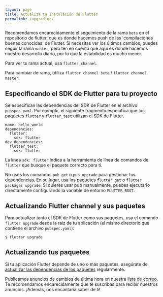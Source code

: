 ```yaml
---
layout: page
title: Actualiza tu instalación de Flutter
permalink: /upgrading/
---
```


Recomendamos encarecidamente el seguimiento de la rama `beta` en el repositorio de flutter, que es donde hacemos push de las 'compilaciones buenas conocidas' de Flutter. Si necesitas ver los últimos cambios, puedes seguir la rama `master`, pero ten en cuenta que aquí es donde hacemos nuestro desarrollo diario, por lo que la estabilidad es mucho menor.

Para ver tu rama actual, usa `flutter channel`.

Para cambiar de rama, utiliza `flutter channel beta` / `flutter channel master`.

## Especificando el SDK de Flutter para tu proyecto

Se especifican las dependencias del SDK de Flutter en el archivo `pubspec.yaml`. Por ejemplo, el siguiente fragmento especifica que los paquetes `flutter` y `flutter_test` utilizan el SDK de Flutter.

```
name: hello_world
dependencies:
  flutter:
    sdk: flutter
dev_dependencies:
  flutter_test:
    sdk: flutter
```

La línea `sdk: flutter` indica a la herramienta de línea de comandos de `flutter` que busque el paquete correcto para ti.

No uses los comandos `pub get` o `pub upgrade` para gestionar tus dependencias. En su lugar, usa los paquetes `flutter get` o `flutter packages upgrade`. Si quieres usar pub manualmente, puedes ejecutarlo directamente configurando la variable de entorno 
`FLUTTER_ROOT`.

## Actualizando Flutter channel y sus paquetes

Para actualizar tanto el SDK de Flutter como sus paquetes, usa el comando `flutter upgrade` desde la raíz de tu aplicación (el mismo directorio que contiene el archivo `pubspec.yaml`):

```
$ flutter upgrade
```

## Actualizando tus paquetes

Si tu aplicación Flutter depende de uno o más paquetes, asegúrate de [actualizar las dependencias de los paquetes](/using-packages/#actualizando-las-dependencias-de-paquetes) regularmente.

Publicamos anuncios de cambios de última hora en nuestra 
[lista de correo](https://groups.google.com/forum/#!forum/flutter-dev). Te recomendamos encarecidamente que te suscribas para recibir nuestros anuncios.
¡Además, nos encantaría saber de ti!
